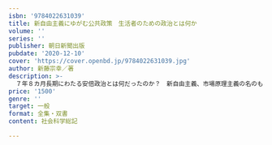 ```yaml
---
isbn: '9784022631039'
title: 新自由主義にゆがむ公共政策　生活者のための政治とは何か
volume: ''
series: ''
publisher: 朝日新聞出版
pubdate: '2020-12-10'
cover: 'https://cover.openbd.jp/9784022631039.jpg'
author: 新藤宗幸／著
description: >-
  ７年８カ月長期にわたる安倍政治とは何だったのか？　新自由主義、市場原理主義の名のもとに、公共政策はどう変質していったのか。官僚機構はいかに劣化したのか。行政学の大御所が冷静な視点で日本政治の諸課題を検証する。
price: '1500'
genre: ''
target: 一般
format: 全集・双書
content: 社会科学総記

---
```


